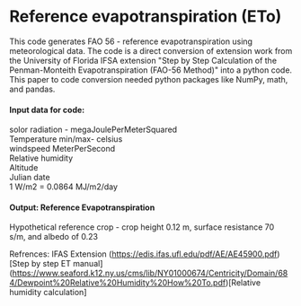 # Reference evapotranspiration (ETo)
This code generates FAO 56 - reference evapotranspiration using meteorological data. The code is a direct conversion of extension work from the University of Florida IFSA extension "Step by Step Calculation of the Penman-Monteith Evapotranspiration (FAO-56 Method)" into a python code. This paper to code conversion needed python packages like NumPy, math, and pandas.  

#### Input data for code:  
solor radiation - megaJoulePerMeterSquared  
Temperature min/max- celsius  
windspeed MeterPerSecond  
Relative humidity  
Altitude  
Julian date  
1 W/m2 = 0.0864 MJ/m2/day  

#### Output: Reference Evapotranspiration  
Hypothetical reference crop - crop height 0.12 m, surface resistance 70 s/m, and albedo of 0.23

Refrences: IFAS Extension 
(https://edis.ifas.ufl.edu/pdf/AE/AE45900.pdf)[Step by step ET manual]
(https://www.seaford.k12.ny.us/cms/lib/NY01000674/Centricity/Domain/684/Dewpoint%20Relative%20Humidity%20How%20To.pdf)[Relative humidity calculation]

